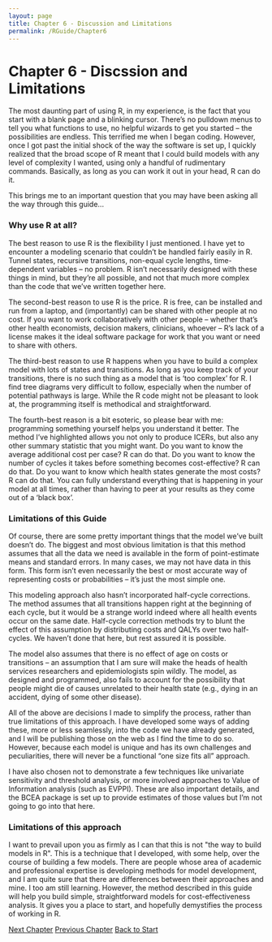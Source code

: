 ```yaml
---
layout: page
title: Chapter 6 - Discussion and Limitations
permalink: /RGuide/Chapter6
---
```


# Chapter 6 - Discssion and Limitations

The most daunting part of using R, in my experience, is the fact that you start with a blank page and a blinking cursor. There’s no pulldown menus to tell you what functions to use, no helpful wizards to get you started – the possibilities are endless. This terrified me when I began coding. However, once I got past the initial shock of the way the software is set up, I quickly realized that the broad scope of R meant that I could build models with any level of complexity I wanted, using only a handful of rudimentary commands. Basically, as long as you can work it out in your head, R can do it.

This brings me to an important question that you may have been asking all the way through this guide... 

### Why use R at all?

The best reason to use R is the flexibility I just mentioned. I have yet to encounter a modeling scenario that couldn’t be handled fairly easily in R. Tunnel states, recursive transitions, non-equal cycle lengths, time-dependent variables – no problem. R isn’t necessarily designed with these things in mind, but they’re all possible, and not that much more complex than the code that we’ve written together here.

The second-best reason to use R is the price. R is free, can be installed and run from a laptop, and (importantly) can be shared with other people at no cost. If you want to work collaboratively with other people – whether that’s other health economists, decision makers, clinicians, whoever – R’s lack of a license makes it the ideal software package for work that you want or need to share with others.

The third-best reason to use R happens when you have to build a complex model with lots of states and transitions. As long as you keep track of your transitions, there is no such thing as a model that is ‘too complex’ for R. I find tree diagrams very difficult to follow, especially when the number of potential pathways is large. While the R code might not be pleasant to look at, the programming itself is methodical and straightforward.

The fourth-best reason is a bit esoteric, so please bear with me: programming something yourself helps you understand it better. The method I’ve highlighted allows you not only to produce ICERs, but also any other summary statistic that you might want. Do you want to know the average additional cost per case? R can do that. Do you want to know the number of cycles it takes before something becomes cost-effective? R can do that. Do you want to know which health states generate the most costs? R can do that. You can fully understand everything that is happening in your model at all times, rather than having to peer at your results as they come out of a ‘black box’.

### Limitations of this Guide
Of course, there are some pretty important things that the model we’ve built doesn’t do. The biggest and most obvious limitation is that this method assumes that all the data we need is available in the form of point-estimate means and standard errors. In many cases, we may not have data in this form. This form isn’t even necessarily the best or most accurate way of representing costs or probabilities – it’s just the most simple one.

This modeling approach also hasn’t incorporated half-cycle corrections. The method assumes that all transitions happen right at the beginning of each cycle, but it would be a strange world indeed where all health events occur on the same date. Half-cycle correction methods try to blunt the effect of this assumption by distributing costs and QALYs over two half-cycles. We haven’t done that here, but rest assured it is possible.

The model also assumes that there is no effect of age on costs or transitions – an assumption that I am sure will make the heads of health services researchers and epidemiologists spin wildly. The model, as designed and programmed, also fails to account for the possibility that people might die of causes unrelated to their health state (e.g., dying in an accident, dying of some other disease).

All of the above are decisions I made to simplify the process, rather than true limitations of this approach. I have developed some ways of adding these, more or less seamlessly, into the code we have already generated, and I will be publishing those on the web as I find the time to do so. However, because each model is unique and has its own challenges and peculiarities, there will never be a functional “one size fits all” approach.

I have also chosen not to demonstrate a few techniques like univariate sensitivity and threshold analysis, or more involved approaches to Value of Information analysis (such as EVPPI). These are also important details, and the BCEA package is set up to provide estimates of those values but I’m not going to go into that here.

### Limitations of this approach

I want to prevail upon you as firmly as I can that this is not "the way to build models in R". This is a technique that I developed, with some help, over the course of building a few models. There are people whose area of academic and professional expertise is developing methods for model development, and I am quite sure that there are differences between their approaches and mine. I too am still learning. However, the method described in this guide will help you build simple, straightforward models for cost-effectiveness analysis. It gives you a place to start, and hopefully demystifies the process of working in R.

[Next Chapter](http://healthyuncertainty.github.io/RGuide/Chapter7)
[Previous Chapter](http://healthyuncertainty.github.io/RGuide/Chapter5)
[Back to Start](http://healthyuncertainty.github.io/RGuide/Introduction)